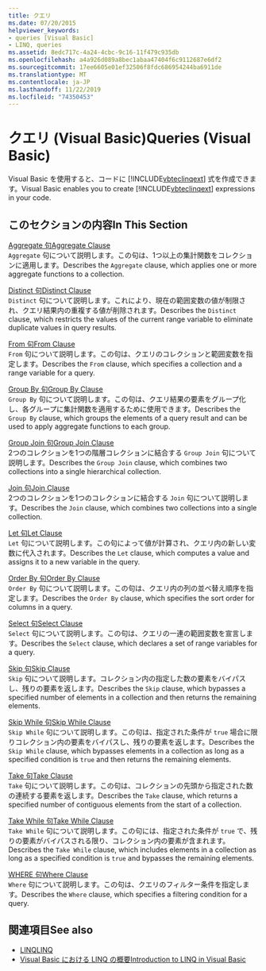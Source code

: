 ```yaml
---
title: クエリ
ms.date: 07/20/2015
helpviewer_keywords:
- queries [Visual Basic]
- LINQ, queries
ms.assetid: 8edc717c-4a24-4cbc-9c16-11f479c935db
ms.openlocfilehash: a4a926d089a8bec1abaa47404f6c9112687e6df2
ms.sourcegitcommit: 17ee6605e01ef32506f8fdc686954244ba6911de
ms.translationtype: MT
ms.contentlocale: ja-JP
ms.lasthandoff: 11/22/2019
ms.locfileid: "74350453"
---
```

# <a name="queries-visual-basic"></a><span data-ttu-id="775a1-102">クエリ (Visual Basic)</span><span class="sxs-lookup"><span data-stu-id="775a1-102">Queries (Visual Basic)</span></span>
<span data-ttu-id="775a1-103">Visual Basic を使用すると、コードに [!INCLUDE[vbteclinqext](~/includes/vbteclinqext-md.md)] 式を作成できます。</span><span class="sxs-lookup"><span data-stu-id="775a1-103">Visual Basic enables you to create [!INCLUDE[vbteclinqext](~/includes/vbteclinqext-md.md)] expressions in your code.</span></span>  
  
## <a name="in-this-section"></a><span data-ttu-id="775a1-104">このセクションの内容</span><span class="sxs-lookup"><span data-stu-id="775a1-104">In This Section</span></span>  
 [<span data-ttu-id="775a1-105">Aggregate 句</span><span class="sxs-lookup"><span data-stu-id="775a1-105">Aggregate Clause</span></span>](../../../visual-basic/language-reference/queries/aggregate-clause.md)  
 <span data-ttu-id="775a1-106">`Aggregate` 句について説明します。この句は、1つ以上の集計関数をコレクションに適用します。</span><span class="sxs-lookup"><span data-stu-id="775a1-106">Describes the `Aggregate` clause, which applies one or more aggregate functions to a collection.</span></span>  
  
 [<span data-ttu-id="775a1-107">Distinct 句</span><span class="sxs-lookup"><span data-stu-id="775a1-107">Distinct Clause</span></span>](../../../visual-basic/language-reference/queries/distinct-clause.md)  
 <span data-ttu-id="775a1-108">`Distinct` 句について説明します。これにより、現在の範囲変数の値が制限され、クエリ結果内の重複する値が削除されます。</span><span class="sxs-lookup"><span data-stu-id="775a1-108">Describes the `Distinct` clause, which restricts the values of the current range variable to eliminate duplicate values in query results.</span></span>  
  
 [<span data-ttu-id="775a1-109">From 句</span><span class="sxs-lookup"><span data-stu-id="775a1-109">From Clause</span></span>](../../../visual-basic/language-reference/queries/from-clause.md)  
 <span data-ttu-id="775a1-110">`From` 句について説明します。この句は、クエリのコレクションと範囲変数を指定します。</span><span class="sxs-lookup"><span data-stu-id="775a1-110">Describes the `From` clause, which specifies a collection and a range variable for a query.</span></span>  
  
 [<span data-ttu-id="775a1-111">Group By 句</span><span class="sxs-lookup"><span data-stu-id="775a1-111">Group By Clause</span></span>](../../../visual-basic/language-reference/queries/group-by-clause.md)  
 <span data-ttu-id="775a1-112">`Group By` 句について説明します。この句は、クエリ結果の要素をグループ化し、各グループに集計関数を適用するために使用できます。</span><span class="sxs-lookup"><span data-stu-id="775a1-112">Describes the `Group By` clause, which groups the elements of a query result and can be used to apply aggregate functions to each group.</span></span>  
  
 [<span data-ttu-id="775a1-113">Group Join 句</span><span class="sxs-lookup"><span data-stu-id="775a1-113">Group Join Clause</span></span>](../../../visual-basic/language-reference/queries/group-join-clause.md)  
 <span data-ttu-id="775a1-114">2つのコレクションを1つの階層コレクションに結合する `Group Join` 句について説明します。</span><span class="sxs-lookup"><span data-stu-id="775a1-114">Describes the `Group Join` clause, which combines two collections into a single hierarchical collection.</span></span>  
  
 [<span data-ttu-id="775a1-115">Join 句</span><span class="sxs-lookup"><span data-stu-id="775a1-115">Join Clause</span></span>](../../../visual-basic/language-reference/queries/join-clause.md)  
 <span data-ttu-id="775a1-116">2つのコレクションを1つのコレクションに結合する `Join` 句について説明します。</span><span class="sxs-lookup"><span data-stu-id="775a1-116">Describes the `Join` clause, which combines two collections into a single collection.</span></span>  
  
 [<span data-ttu-id="775a1-117">Let 句</span><span class="sxs-lookup"><span data-stu-id="775a1-117">Let Clause</span></span>](../../../visual-basic/language-reference/queries/let-clause.md)  
 <span data-ttu-id="775a1-118">`Let` 句について説明します。この句によって値が計算され、クエリ内の新しい変数に代入されます。</span><span class="sxs-lookup"><span data-stu-id="775a1-118">Describes the `Let` clause, which computes a value and assigns it to a new variable in the query.</span></span>  
  
 [<span data-ttu-id="775a1-119">Order By 句</span><span class="sxs-lookup"><span data-stu-id="775a1-119">Order By Clause</span></span>](../../../visual-basic/language-reference/queries/order-by-clause.md)  
 <span data-ttu-id="775a1-120">`Order By` 句について説明します。この句は、クエリ内の列の並べ替え順序を指定します。</span><span class="sxs-lookup"><span data-stu-id="775a1-120">Describes the `Order By` clause, which specifies the sort order for columns in a query.</span></span>  
  
 [<span data-ttu-id="775a1-121">Select 句</span><span class="sxs-lookup"><span data-stu-id="775a1-121">Select Clause</span></span>](../../../visual-basic/language-reference/queries/select-clause.md)  
 <span data-ttu-id="775a1-122">`Select` 句について説明します。この句は、クエリの一連の範囲変数を宣言します。</span><span class="sxs-lookup"><span data-stu-id="775a1-122">Describes the `Select` clause, which declares a set of range variables for a query.</span></span>  
  
 [<span data-ttu-id="775a1-123">Skip 句</span><span class="sxs-lookup"><span data-stu-id="775a1-123">Skip Clause</span></span>](../../../visual-basic/language-reference/queries/skip-clause.md)  
 <span data-ttu-id="775a1-124">`Skip` 句について説明します。コレクション内の指定した数の要素をバイパスし、残りの要素を返します。</span><span class="sxs-lookup"><span data-stu-id="775a1-124">Describes the `Skip` clause, which bypasses a specified number of elements in a collection and then returns the remaining elements.</span></span>  
  
 [<span data-ttu-id="775a1-125">Skip While 句</span><span class="sxs-lookup"><span data-stu-id="775a1-125">Skip While Clause</span></span>](../../../visual-basic/language-reference/queries/skip-while-clause.md)  
 <span data-ttu-id="775a1-126">`Skip While` 句について説明します。この句は、指定された条件が `true` 場合に限りコレクション内の要素をバイパスし、残りの要素を返します。</span><span class="sxs-lookup"><span data-stu-id="775a1-126">Describes the `Skip While` clause, which bypasses elements in a collection as long as a specified condition is `true` and then returns the remaining elements.</span></span>  
  
 [<span data-ttu-id="775a1-127">Take 句</span><span class="sxs-lookup"><span data-stu-id="775a1-127">Take Clause</span></span>](../../../visual-basic/language-reference/queries/take-clause.md)  
 <span data-ttu-id="775a1-128">`Take` 句について説明します。この句は、コレクションの先頭から指定された数の連続する要素を返します。</span><span class="sxs-lookup"><span data-stu-id="775a1-128">Describes the `Take` clause, which returns a specified number of contiguous elements from the start of a collection.</span></span>  
  
 [<span data-ttu-id="775a1-129">Take While 句</span><span class="sxs-lookup"><span data-stu-id="775a1-129">Take While Clause</span></span>](../../../visual-basic/language-reference/queries/take-while-clause.md)  
 <span data-ttu-id="775a1-130">`Take While` 句について説明します。この句には、指定された条件が `true` で、残りの要素がバイパスされる限り、コレクション内の要素が含まれます。</span><span class="sxs-lookup"><span data-stu-id="775a1-130">Describes the `Take While` clause, which includes elements in a collection as long as a specified condition is `true` and bypasses the remaining elements.</span></span>  
  
 [<span data-ttu-id="775a1-131">WHERE 句</span><span class="sxs-lookup"><span data-stu-id="775a1-131">Where Clause</span></span>](../../../visual-basic/language-reference/queries/where-clause.md)  
 <span data-ttu-id="775a1-132">`Where` 句について説明します。この句は、クエリのフィルター条件を指定します。</span><span class="sxs-lookup"><span data-stu-id="775a1-132">Describes the `Where` clause, which specifies a filtering condition for a query.</span></span>  
  
## <a name="see-also"></a><span data-ttu-id="775a1-133">関連項目</span><span class="sxs-lookup"><span data-stu-id="775a1-133">See also</span></span>

- [<span data-ttu-id="775a1-134">LINQ</span><span class="sxs-lookup"><span data-stu-id="775a1-134">LINQ</span></span>](../../../visual-basic/programming-guide/language-features/linq/index.md)
- [<span data-ttu-id="775a1-135">Visual Basic における LINQ の概要</span><span class="sxs-lookup"><span data-stu-id="775a1-135">Introduction to LINQ in Visual Basic</span></span>](../../../visual-basic/programming-guide/language-features/linq/introduction-to-linq.md)
